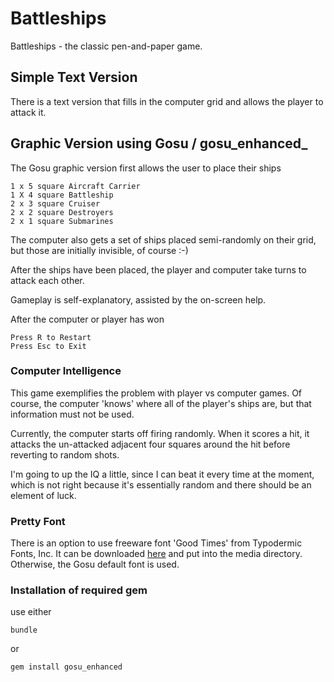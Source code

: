 # Battleships

Battleships - the classic pen-and-paper game.

## Simple Text Version

There is a text version that fills in the computer grid and allows the player
to attack it.

## Graphic Version using Gosu / gosu_enhanced_

The Gosu graphic version first allows the user to place their ships

    1 x 5 square Aircraft Carrier
    1 X 4 square Battleship 
    2 x 3 square Cruiser
    2 x 2 square Destroyers
    2 x 1 square Submarines
    
The computer also gets a set of ships placed semi-randomly on their grid, but
those are initially invisible, of course :-)

After the ships have been placed, the player and computer take turns to 
attack each other.

Gameplay is self-explanatory, assisted by the on-screen help.

After the computer or player has won

    Press R to Restart
    Press Esc to Exit

### Computer Intelligence

This game exemplifies the problem with player vs computer games. 
Of course, the computer 'knows' where all of the player's ships are, 
but that information must not be used.

Currently, the computer starts off firing randomly. When it scores a hit, it attacks
the un-attacked adjacent four squares around the hit before reverting to random
shots.

I'm going to up the IQ a little, since I can beat it every time at the moment, which is
not right because it's essentially random and there should be an element of luck.

### Pretty Font

There is an option to use freeware font 'Good Times' from Typodermic Fonts, Inc.
It can be downloaded [here](http://www.1001fonts.com/sans-serif-fonts.html)
and put into the media directory. Otherwise, the Gosu default font is used.

### Installation of required gem

use either

    bundle

or

    gem install gosu_enhanced
